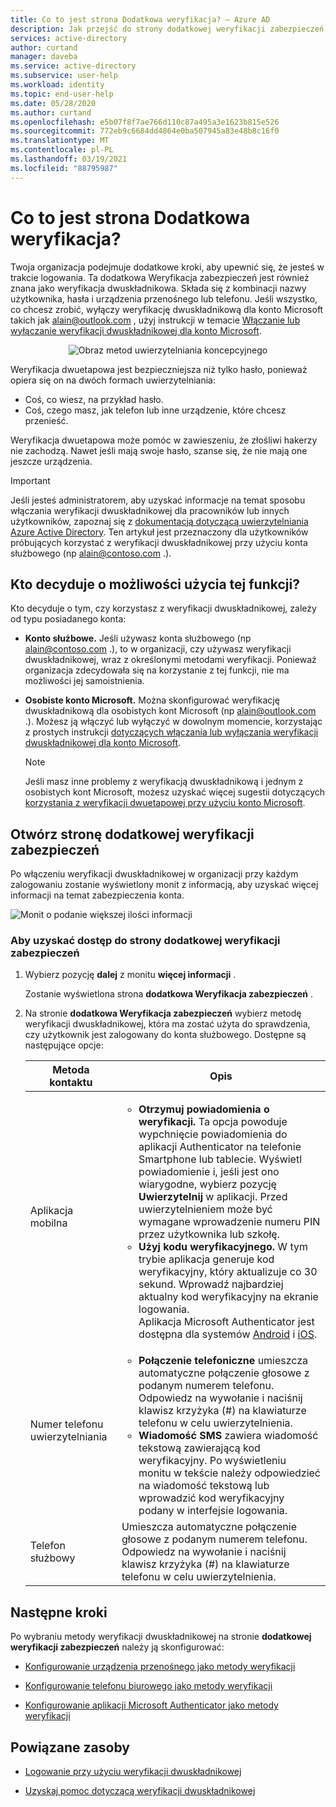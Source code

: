 ```yaml
---
title: Co to jest strona Dodatkowa weryfikacja? — Azure AD
description: Jak przejść do strony dodatkowej weryfikacji zabezpieczeń na potrzeby weryfikacji dwuskładnikowej
services: active-directory
author: curtand
manager: daveba
ms.service: active-directory
ms.subservice: user-help
ms.workload: identity
ms.topic: end-user-help
ms.date: 05/28/2020
ms.author: curtand
ms.openlocfilehash: e5b07f8f7ae766d110c87a495a3e1623b815e526
ms.sourcegitcommit: 772eb9c6684dd4864e0ba507945a83e48b8c16f0
ms.translationtype: MT
ms.contentlocale: pl-PL
ms.lasthandoff: 03/19/2021
ms.locfileid: "88795987"
---
```

# <a name="what-is-the-additional-verification-page"></a>Co to jest strona Dodatkowa weryfikacja?

Twoja organizacja podejmuje dodatkowe kroki, aby upewnić się, że jesteś w trakcie logowania. Ta dodatkowa Weryfikacja zabezpieczeń jest również znana jako weryfikacja dwuskładnikowa. Składa się z kombinacji nazwy użytkownika, hasła i urządzenia przenośnego lub telefonu. Jeśli wszystko, co chcesz zrobić, wyłączy weryfikację dwuskładnikową dla konto Microsoft takich jak alain@outlook.com , użyj instrukcji w temacie [Włączanie lub wyłączanie weryfikacji dwuskładnikowej dla konto Microsoft](https://support.microsoft.com/help/4028586/microsoft-account-turning-two-step-verification-on-or-off).

<center>

![Obraz metod uwierzytelniania koncepcyjnego](../authentication/media/concept-mfa-howitworks/methods.png)</center>

Weryfikacja dwuetapowa jest bezpieczniejsza niż tylko hasło, ponieważ opiera się on na dwóch formach uwierzytelniania:

- Coś, co wiesz, na przykład hasło.
- Coś, czego masz, jak telefon lub inne urządzenie, które chcesz przenieść.

Weryfikacja dwuetapowa może pomóc w zawieszeniu, że złośliwi hakerzy nie zachodzą. Nawet jeśli mają swoje hasło, szanse się, że nie mają one jeszcze urządzenia.

>[!Important]
>Jeśli jesteś administratorem, aby uzyskać informacje na temat sposobu włączania weryfikacji dwuskładnikowej dla pracowników lub innych użytkowników, zapoznaj się z [dokumentacją dotyczącą uwierzytelniania Azure Active Directory](../authentication/index.yml). Ten artykuł jest przeznaczony dla użytkowników próbujących korzystać z weryfikacji dwuskładnikowej przy użyciu konta służbowego (np alain@contoso.com .).

## <a name="who-decides-if-you-use-this-feature"></a>Kto decyduje o możliwości użycia tej funkcji?

Kto decyduje o tym, czy korzystasz z weryfikacji dwuskładnikowej, zależy od typu posiadanego konta:

- **Konto służbowe.** Jeśli używasz konta służbowego (np alain@contoso.com .), to w organizacji, czy używasz weryfikacji dwuskładnikowej, wraz z określonymi metodami weryfikacji. Ponieważ organizacja zdecydowała się na korzystanie z tej funkcji, nie ma możliwości jej samoistnienia.

- **Osobiste konto Microsoft.** Można skonfigurować weryfikację dwuskładnikową dla osobistych kont Microsoft (np alain@outlook.com .). Możesz ją włączyć lub wyłączyć w dowolnym momencie, korzystając z prostych instrukcji [dotyczących włączania lub wyłączania weryfikacji dwuskładnikowej dla konto Microsoft](https://support.microsoft.com/help/4028586/microsoft-account-turning-two-step-verification-on-or-off).

    >[!Note]
    >Jeśli masz inne problemy z weryfikacją dwuskładnikową i jednym z osobistych kont Microsoft, możesz uzyskać więcej sugestii dotyczących [korzystania z weryfikacji dwuetapowej przy użyciu konto Microsoft](https://support.microsoft.com/help/12408/microsoft-account-how-to-use-two-step-verification).

## <a name="open-the-additional-security-verification-page"></a>Otwórz stronę dodatkowej weryfikacji zabezpieczeń

Po włączeniu weryfikacji dwuskładnikowej w organizacji przy każdym zalogowaniu zostanie wyświetlony monit z informacją, aby uzyskać więcej informacji na temat zabezpieczenia konta.

![Monit o podanie większej ilości informacji](media/multi-factor-authentication-verification-methods/multi-factor-authentication-initial-prompt.png)

### <a name="to-access-the-additional-security-verification-page"></a>Aby uzyskać dostęp do strony dodatkowej weryfikacji zabezpieczeń

1. Wybierz pozycję **dalej** z monitu **więcej informacji** .

    Zostanie wyświetlona strona **dodatkowa Weryfikacja zabezpieczeń** .

2. Na stronie **dodatkowa Weryfikacja zabezpieczeń** wybierz metodę weryfikacji dwuskładnikowej, która ma zostać użyta do sprawdzenia, czy użytkownik jest zalogowany do konta służbowego. Dostępne są następujące opcje:

    | Metoda kontaktu | Opis |
    | --- | --- |
    | Aplikacja mobilna | <ul><li>**Otrzymuj powiadomienia o weryfikacji.** Ta opcja powoduje wypchnięcie powiadomienia do aplikacji Authenticator na telefonie Smartphone lub tablecie. Wyświetl powiadomienie i, jeśli jest ono wiarygodne, wybierz pozycję **Uwierzytelnij** w aplikacji. Przed uwierzytelnieniem może być wymagane wprowadzenie numeru PIN przez użytkownika lub szkołę.</li><li>**Użyj kodu weryfikacyjnego.** W tym trybie aplikacja generuje kod weryfikacyjny, który aktualizuje co 30 sekund. Wprowadź najbardziej aktualny kod weryfikacyjny na ekranie logowania.<br>Aplikacja Microsoft Authenticator jest dostępna dla systemów [Android](https://go.microsoft.com/fwlink/?linkid=866594) i [iOS](https://go.microsoft.com/fwlink/?linkid=866594).</li></ul> |
    | Numer telefonu uwierzytelniania | <ul><li>**Połączenie telefoniczne** umieszcza automatyczne połączenie głosowe z podanym numerem telefonu. Odpowiedz na wywołanie i naciśnij klawisz krzyżyka (#) na klawiaturze telefonu w celu uwierzytelnienia.</li><li>**Wiadomość SMS** zawiera wiadomość tekstową zawierającą kod weryfikacyjny. Po wyświetleniu monitu w tekście należy odpowiedzieć na wiadomość tekstową lub wprowadzić kod weryfikacyjny podany w interfejsie logowania.</li></ul> |
    | Telefon służbowy | Umieszcza automatyczne połączenie głosowe z podanym numerem telefonu. Odpowiedz na wywołanie i naciśnij klawisz krzyżyka (#) na klawiaturze telefonu w celu uwierzytelnienia. |

## <a name="next-steps"></a>Następne kroki

Po wybraniu metody weryfikacji dwuskładnikowej na stronie **dodatkowej weryfikacji zabezpieczeń** należy ją skonfigurować:

- [Konfigurowanie urządzenia przenośnego jako metody weryfikacji](multi-factor-authentication-setup-phone-number.md)

- [Konfigurowanie telefonu biurowego jako metody weryfikacji](multi-factor-authentication-setup-office-phone.md)

- [Konfigurowanie aplikacji Microsoft Authenticator jako metody weryfikacji](multi-factor-authentication-setup-auth-app.md)

## <a name="related-resources"></a>Powiązane zasoby

- [Logowanie przy użyciu weryfikacji dwuskładnikowej](multi-factor-authentication-end-user-signin.md)

- [Uzyskaj pomoc dotyczącą weryfikacji dwuskładnikowej](multi-factor-authentication-end-user-troubleshoot.md)